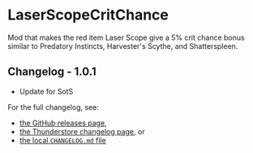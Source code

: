 # LaserScopeCritChance
Mod that makes the red item Laser Scope give a 5% crit chance bonus similar to Predatory Instincts, Harvester's Scythe, and Shatterspleen.

## Changelog - 1.0.1
- Update for SotS

For the full changelog, see:
- [the GitHub releases page](https://github.com/quasikyo/ror2-mods/releases?q=LaserScopeCritChance),
- [the Thunderstore changelog page](https://thunderstore.io/package/quasikyo/LaserScopeCritChance/changelog), or
- [the local `CHANGELOG.md` file](./Thunderstore/CHANGELOG.md)
